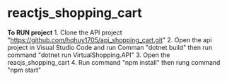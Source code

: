 # reactjs_shopping_cart

**To RUN project**
    1. Clone the API project "https://github.com/hqhuy1705/api_shopping_cart.git"
    2. Open the api project in Visual Studio Code and run Comman "dotnet build" then run command "dotnet run VirtualShopping.API"
    3. Open the reacjs_shopping_cart
    4. Run command "npm install" then rung command "npm start"
